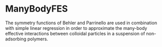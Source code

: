 # ManyBodyFES
The symmetry functions of Behler and Parrinello are used in combination with simple linear regression in order to approximate the many-body effective interactions between colloidal particles in a suspension of non-adsorbing polymers.
